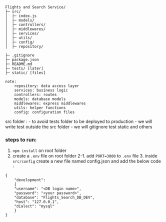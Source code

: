 ```
Flights and Search Service/
├─ src/
│  ├─ index.js
│  ├─ models/
│  ├─ controllers/
│  ├─ middlewares/
│  ├─ services/
│  ├─ utils/
│  ├─ config/
│  ├─ repository/

├─ .gitignore
├─ package.json
├─ README.md
├─ tests/ [later]
├─ static/ [files]
```

```
note:
    repository: data access layer
    services: business logic
    controllers: routes
    models: database models
    middlewares: express middlewares
    utils: helper functions
    config: configuration files
```

src folder : - to avoid tests folder to be deployed to production - we will write test outside the src folder - we will gitignore test static and others

### steps to run:

1. `npm install` on root folder
2. create a `.env` file on root folder
   2-1. add `PORT=3000` to `.env` file 3. inside `src/config` create a new file named config.json and add the below code :

```
{
    "development":
    {
    "username": "<DB login name>",
    "password": "<your password>",
    "database": "Flights_Search_DB_DEV",
    "host": "127.0.0.1",
    "dialect": "mysql"
    }
}

```
